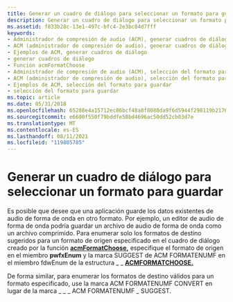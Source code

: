 ```yaml
---
title: Generar un cuadro de diálogo para seleccionar un formato para guardar
description: Generar un cuadro de diálogo para seleccionar un formato para guardar
ms.assetid: f833b28c-13e1-497c-bfc4-2e3bc84d7fff
keywords:
- Administrador de compresión de audio (ACM), generar cuadros de diálogo
- ACM (administrador de compresión de audio), generar cuadros de diálogo
- Ejemplos de ACM, generar cuadros de diálogo
- generar cuadros de diálogo
- Función acmFormatChoose
- Administrador de compresión de audio (ACM), selección del formato para guardar
- ACM (administrador de compresión de audio), selección del formato para guardar
- Ejemplos de ACM, selección del formato para guardar
- selección del formato para guardar
ms.topic: article
ms.date: 05/31/2018
ms.openlocfilehash: 65288e4a15712ec86bcf48a8f8088da9f6d5944f298119b21766be238168bf3b
ms.sourcegitcommit: e6600f550f79bddfe58bd4696ac50dd52cb03d7e
ms.translationtype: MT
ms.contentlocale: es-ES
ms.lasthandoff: 08/11/2021
ms.locfileid: "119805785"
---
```

# <a name="producing-a-dialog-box-for-selecting-a-format-for-saving"></a>Generar un cuadro de diálogo para seleccionar un formato para guardar

Es posible que desee que una aplicación guarde los datos existentes de audio de forma de onda en otro formato. Por ejemplo, un editor de audio de forma de onda podría guardar un archivo de audio de forma de onda como un archivo comprimido. Para enumerar solo los formatos de destino sugeridos para un formato de origen especificado en el cuadro de diálogo creado por la función [**acmFormatChoose,**](/windows/desktop/api/Msacm/nf-msacm-acmformatchoose) especifique el formato de origen en el miembro **pwfxEnum** y la marca SUGGEST de ACM FORMATENUMF en el miembro fdwEnum de la estructura \_ \_ [**ACMFORMATCHOOSE.**](/windows/win32/api/msacm/ns-msacm-acmformatchoose) 

De forma similar, para enumerar los formatos de destino válidos para un formato especificado, use la marca ACM FORMATENUMF CONVERT en lugar de la marca \_ \_ \_ ACM FORMATENUMF \_ SUGGEST.

 

 




